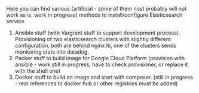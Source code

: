 Here you can find various (artificial - some of them nost probably will not work as is. work in progress) methods to install/configure Elasticsearch service

1. Ansible stuff (with Vargrant stuff to support development process). Provisioning of two elasticsearch clusters with slightly different configuration, both are behind nginx lb, one of the clusters sends monitoring stats into datadog.
2. Packer stuff to build image for Google Cloud Platform (provision with ansible - work still in progress, have to check provisioner, or replace it with the shell one)
3. Docker stuff to build an image and start with composer. (still in progress - real references to docker hub or other registries must be added)
